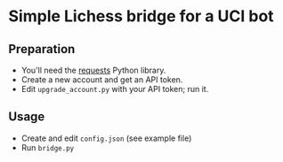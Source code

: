# Simple Lichess bridge for a UCI bot

## Preparation

* You'll need the [requests](http://docs.python-requests.org/en/master/) Python library.
* Create a new account and get an API token.
* Edit `upgrade_account.py` with your API token; run it.

## Usage

* Create and edit `config.json` (see example file)
* Run `bridge.py`
